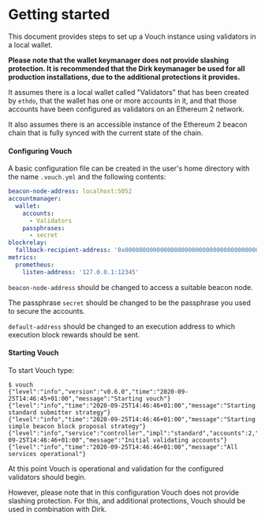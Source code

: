 # Getting started
This document provides steps to set up a Vouch instance using validators in a local wallet.

**Please note that the wallet keymanager does not provide slashing protection.  It is recommended that the Dirk keymanager be used for all production installations, due to the additional protections it provides.**

It assumes there is a local wallet called "Validators" that has been created by `ethdo`, that the wallet has one or more accounts in it, and that those accounts have been configured as validators on an Ethereum 2 network.

It also assumes there is an accessible instance of the Ethereum 2 beacon chain that is fully synced with the current state of the chain.

#### Configuring Vouch
A basic configuration file can be created in the user's home directory with the name `.vouch.yml` and the following contents:

```YAML
beacon-node-address: localhost:5052
accountmanager:
  wallet:
    accounts:
      - Validators
    passphrases:
      - secret
blockrelay:
  fallback-recipient-address: '0x0000000000000000000000000000000000000001'
metrics:
  prometheus:
    listen-address: '127.0.0.1:12345'
```

`beacon-node-address` should be changed to access a suitable beacon node.

The passphrase `secret` should be changed to be the passphrase you used to secure the accounts.

`default-address` should be changed to an execution address to which execution block rewards should be sent.

#### Starting Vouch

To start Vouch type:
```
$ vouch
{"level":"info","version":"v0.6.0","time":"2020-09-25T14:46:45+01:00","message":"Starting vouch"}
{"level":"info","time":"2020-09-25T14:46:46+01:00","message":"Starting standard submitter strategy"}
{"level":"info","time":"2020-09-25T14:46:46+01:00","message":"Starting simple beacon block proposal strategy"}
{"level":"info","service":"controller","impl":"standard","accounts":2,"time":"2020-09-25T14:46:46+01:00","message":"Initial validating accounts"}
{"level":"info","time":"2020-09-25T14:46:46+01:00","message":"All services operational"}
```


At this point Vouch is operational and validation for the configured validators should begin.

However, please note that in this configuration Vouch does not provide slashing protection.  For this, and additional protections, Vouch should be used in combination with Dirk.
